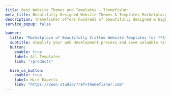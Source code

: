 ```yaml
---
title: Best Website Themes and Templates - Themefisher
meta_title: Beautifully Designed Website Themes & Templates Marketplace - Themefisher
description: Themefisher offers hundreds of beautifully designed & highly customizable themes and templates that designers, developers and business owners can use to create professional websites.
service_popup: false

banner:
  title: "Marketplace of Beautifully Crafted Website Templates for **Startups** &amp; **Developers**"
  subtitle: Simplify your web development process and save valuable time by using our 100+ exclusive themes built with modern web technologies.
  button:
    enable: true
    label: All Templates
    link: "/products"

  hire_us_button:
    enable: true
    label: Hire Experts
    link: "https://zeon.studio/?ref=themefisher.com"
---
```

